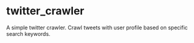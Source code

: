 # twitter_crawler
A simple twitter crawler. Crawl tweets with user profile based on specific search keywords.
